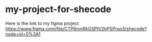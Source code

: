 # my-project-for-shecode

Here is the link to my figma project
https://www.figma.com/file/CTP6nmRkGSPIV2hPSPrsq3/shecode?node=id=0%3A1
